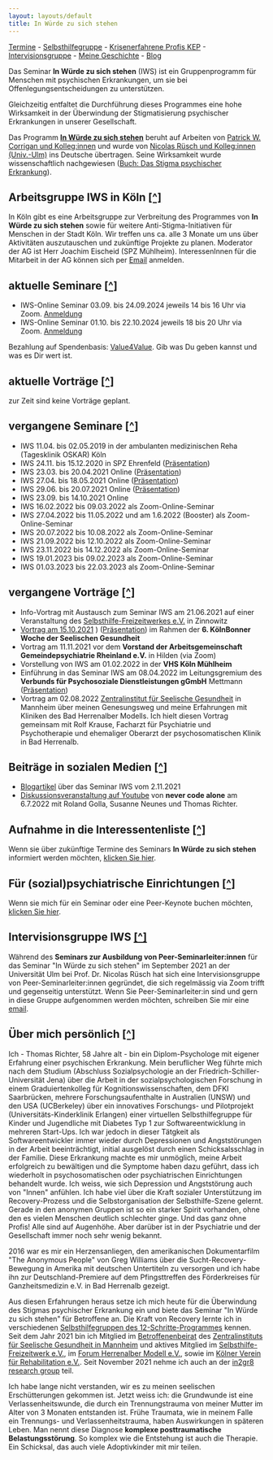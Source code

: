 ```yaml
---
layout: layouts/default
title: In Würde zu sich stehen
---
```

[Termine](#termine) - [Selbsthilfegruppe](/shg) - [Krisenerfahrene Profis KEP](/kep) - [Intervisionsgruppe](#intervision) - [Meine Geschichte](#bio) - [Blog](/blog
)

Das Seminar __In Würde zu sich stehen__ (IWS) ist ein Gruppenprogramm für Menschen mit 
psychischen Erkrankungen, um sie bei Offenlegungsentscheidungen zu unterstützen.

Gleichzeitig entfaltet die Durchführung dieses Programmes eine hohe Wirksamkeit in der 
Überwindung der Stigmatisierung psychischer Erkrankungen in unserer Gesellschaft.

Das Programm [__In Würde zu sich stehen__][9] beruht auf Arbeiten von [Patrick W. Corrigan und Kolleg:innen][7] und wurde von [Nicolas Rüsch und Kolleg:innen (Univ.-Ulm)][8] ins Deutsche übertragen. Seine Wirksamkeit wurde wissenschaftlich nachgewiesen ([Buch: Das Stigma psychischer Erkrankung][10]).

## Arbeitsgruppe IWS in Köln [[^]](#top)

In Köln gibt es eine Arbeitsgruppe zur Verbreitung des Programmes von __In Würde zu sich stehen__ sowie für weitere Anti-Stigma-Initiativen für Menschen in der Stadt Köln. Wir treffen uns ca. alle 3 Monate um uns über Aktivitäten auszutauschen und zukünftige Projekte zu planen. Moderator der AG ist Herr Joachim Eischeid (SPZ Mühlheim). InteressenInnen für die Mitarbeit in der AG können sich per [Email](mailto:info@inwuerde.de?subject=IWS_AG_Koeln) anmelden.

## <a id="termine"></a>aktuelle Seminare [[^]](#top)

- IWS-Online Seminar 03.09. bis 24.09.2024 jeweils 14 bis 16 Uhr via Zoom. [Anmeldung](mailto:info@inwuerde.de?subject=IWS_12_Anmeldung)
- IWS-Online Seminar 01.10. bis 22.10.2024 jeweils 18 bis 20 Uhr via Zoom. [Anmeldung](mailto:info@inwuerde.de?subject=IWS_13_Anmeldung)

Bezahlung auf Spendenbasis: [Value4Value](https://value4value.info/). Gib was Du geben kannst und was es Dir wert ist.

## aktuelle Vorträge [[^]](#top)

zur Zeit sind keine Vorträge geplant.

## vergangene Seminare [[^]](#top)

- IWS 11.04. bis 02.05.2019 in der ambulanten medizinischen Reha (Tagesklinik OSKAR) Köln
- IWS 24.11. bis 15.12.2020 in SPZ Ehrenfeld ([Präsentation](/assets/files/FolienIWS_SPZ20.pdf))
- IWS 23.03. bis 20.04.2021 Online ([Präsentation](/assets/files/FolienIWS_online.pdf))
- IWS 27.04. bis 18.05.2021 Online ([Präsentation](/assets/files/FolienIWS_online.pdf))
- IWS 29.06. bis 20.07.2021 Online ([Präsentation](/assets/files/FolienIWS_online.pdf))
- IWS 23.09. bis 14.10.2021 Online
- IWS 16.02.2022 bis 09.03.2022 als Zoom-Online-Seminar
- IWS 27.04.2022 bis 11.05.2022 und am 1.6.2022 (Booster) als Zoom-Online-Seminar
- IWS 20.07.2022 bis 10.08.2022 als Zoom-Online-Seminar
- IWS 21.09.2022 bis 12.10.2022 als Zoom-Online-Seminar
- IWS 23.11.2022 bis 14.12.2022 als Zoom-Online-Seminar
- IWS 19.01.2023 bis 09.02.2023 als Zoom-Online-Seminar
- IWS 01.03.2023 bis 22.03.2023 als Zoom-Online-Seminar

## vergangene Vorträge [[^]](#top)

- Info-Vortrag mit Austausch zum Seminar IWS am 21.06.2021 auf einer Veranstaltung des [Selbsthilfe-Freizeitwerkes e.V.][4] in Zinnowitz
- [Vortrag am 15.10.2021][13]
) ([Präsentation](https://www.canva.com/design/DAEsgzerZP8/aPkJLde6e_k2J2wDI8d-zg/view)) im Rahmen der __6. KölnBonner Woche der Seelischen Gesundheit__
- Vortrag am 11.11.2021 vor dem __Vorstand der Arbeitsgemeinschaft Gemeindepsychiatrie Rheinland e.V.__ in Hilden (via Zoom)
- Vorstellung von IWS am 01.02.2022 in der __VHS Köln Mühlheim__
- Einführung in das Seminar IWS am 08.04.2022 im Leitungsgremium des __Verbunds für Psychosoziale Dienstleistungen gGmbH__ Mettmann ([Präsentation](https://www.canva.com/design/DAE9SjDaopA/p2XjPElLGdmuVhg5T_F7aA/view?utm_content=DAE9SjDaopA&utm_campaign=designshare&utm_medium=link&utm_source=publishsharelink))
- Vortrag am 02.08.2022 [Zentralinstitut für Seelische Gesundheit][5] in Mannheim über meinen 
  Genesungsweg und meine Erfahrungen mit Kliniken des Bad Herrenalber Modells. Ich hielt diesen Vortrag gemeinsam mit Rolf Krause, Facharzt für Psychiatrie und Psychotherapie und ehemaliger Oberarzt der psychosomatischen Klinik in Bad Herrenalb.

## Beiträge in sozialen Medien [[^]](#top)

- [Blogartikel][12] über das Seminar IWS vom 2.11.2021
- [Diskussionsveranstaltung auf Youtube][14] von __never code alone__ am 6.7.2022 mit Roland Golla, Susanne Neunes und Thomas Richter.

## Aufnahme in die Interessentenliste [[^]](#top)

Wenn sie über zukünftige Termine des Seminars __In Würde zu sich stehen__ informiert werden möchten, [klicken Sie hier](mailto:info@inwuerde.de?subject=InteressentInIWS).

## Für (sozial)psychiatrische Einrichtungen [[^]](#top)

Wenn sie mich für ein Seminar oder eine Peer-Keynote buchen möchten, [klicken Sie hier](mailto:info@inwuerde.de?subject=AnfrageIWS).

## <a id="intervision"></a>Intervisionsgruppe IWS [[^]](#top)

Während des __Seminars zur Ausbildung von Peer-Seminarleiter:innen__ für das Seminar "In Würde zu sich stehen" im September 2021 an der Universität Ulm bei Prof. Dr. Nicolas Rüsch hat sich eine Intervisionsgruppe von Peer-Seminarleiter:innen gegründet, die sich regelmässig via Zoom trifft und gegenseitig unterstützt. Wenn Sie Peer-Seminarleiter:in sind und gern in diese Gruppe aufgenommen werden möchten, schreiben Sie mir eine [email](mailto:info@inwuerde.de?subject=Aufnahme_in_die_Intervisionsgruppe).

## <a id="bio"></a>Über mich persönlich [[^]](#top)

Ich - Thomas Richter, 58 Jahre alt - bin ein Diplom-Psychologe  mit eigener Erfahrung einer
psychischen Erkrankung. Mein beruflicher Weg führte mich nach dem Studium (Abschluss
Sozialpsychologie an der Friedrich-Schiller-Universität Jena) über die Arbeit in der
sozialpsychologischen Forschung in einem Graduiertenkolleg für Kognitionswissenschaften,
dem DFKI Saarbrücken, mehrere Forschungsaufenthalte in Australien (UNSW) und den USA (UCBerkeley) über ein innovatives Forschungs- und Pilotprojekt (Universitäts-Kinderklinik Erlangen) einer virtuellen Selbsthilfegruppe für Kinder und Jugendliche mit Diabetes Typ 1 zur
Softwareentwicklung in mehreren Start-Ups. Ich war jedoch in dieser Tätgkeit als
Softwareentwickler immer wieder durch Depressionen und Angststörungen in der Arbeit
beeinträchtigt, initial ausgelöst durch einen Schicksalsschlag in der Familie. Diese
Erkrankung machte es mir unmöglich, meine Arbeit erfolgreich zu bewältigen und die Symptome haben dazu geführt, dass ich wiederholt in psychosomatischen oder psychiatrischen Einrichtungen behandelt wurde. Ich weiss, wie sich Depression und Angststörung auch von "Innen" anfühlen. Ich habe viel über die Kraft sozialer Unterstützung im Recovery-Prozess und die Selbstorganisation der Selbsthilfe-Szene gelernt. Gerade in den anonymen Gruppen ist so ein starker Spirit vorhanden, ohne den es vielen Menschen deutlich schlechter ginge. Und das ganz ohne Profis! Alle sind auf Augenhöhe. Aber darüber ist in der Psychiatrie und der Gesellschaft immer noch sehr wenig bekannt.

2016 war es mir ein Herzensanliegen, den amerikanischen Dokumentarfilm "The Anonymous People" von Greg Williams über die Sucht-Recovery-Bewegung in Amerika mit deutschen Untertiteln zu versorgen und ich habe ihn zur Deutschland-Premiere auf dem Pfingsttreffen des Förderkreises für Ganzheitsmedizin e.V. in Bad Herrenalb gezeigt.

Aus diesen Erfahrungen heraus setze ich mich heute für die Überwindung des Stigmas psychischer Erkrankung ein und biete das Seminar "In Würde zu sich stehen" für Betroffene an. Die Kraft von Recovery lernte ich in verschiedenen [Selbsthilfegruppen des 12-Schritte-Programmes][2] kennen. Seit dem Jahr 2021 bin ich Mitglied im [Betroffenenbeirat][6] des [Zentralinstituts für Seelische Gesundheit in Mannheim][5] und aktives Mitglied im [Selbsthilfe-Freizeitwerk e.V.][4], im [Forum Herrenalber Modell e.V.][15], sowie im [Kölner Verein für Rehabilitation e.V.][3]. Seit November 2021 nehme ich auch an der [in2gr8 research group][1] teil.

Ich habe lange nicht verstanden, wir es zu meinen seelischen Erschütterungen gekommen ist. Jetzt weiss ich: die Grundwunde ist eine Verlassenheitswunde, die durch ein Trennungstrauma von meiner Mutter im Alter von 3 Monaten entstanden ist. Frühe Traumata, wie in meinem Falle ein Trennungs- und Verlassenheitstrauma, haben Auswirkungen in späteren Leben. Man nennt diese Diagnose __komplexe posttraumatische Belastungsstörung__. So komplex wie die Entstehung ist auch die Therapie. Ein Schicksal, das auch viele Adoptivkinder mit mir teilen.

[1]: https://www.in2gr8mentalhealth.com/post/gathering-around-research-on-lived-experience-in-the-regulated-mental-health-professions "in2gr8 research group"
[2]: https://www.a-freizeiten.de/gruppen.html "12 Schritte Gruppen"
[3]: https://koelnerverein.de "Kölner Verein für Rehabilitation e.V."
[4]: https://www.selbsthilfe-freizeitwerk.de "Selbsthilfe Freizeitwerk e.V."
[5]: https://www.zi-mannheim.de/ "Zentralisititut für Seelische Gesundheit"
[6]: https://www.zi-mannheim.de/forschung/betroffenenbeirat.html "Betroffenenbeirat"
[7]: https://www.amazon.de/Coming-Proud-Stigma-Mental-Illness/dp/0578158566 "Coming out proud"
[8]: https://www.uniklinik-ulm.de/psychiatrie-und-psychotherapie-ii/unser-team/nicolas-ruesch.html "Nicolas Rüsch"
[9]: https://www.uni-ulm.de/med/iws/ "In Würde zu sich stehen - Universität Ulm"
[10]: https://www.amazon.de/Das-Stigma-psychischer-Erkrankung-Diskriminierung/dp/3437235206/ "Buch: Das Stigma psychischer Erkrkankung"
[11]: https://www.in2gr8mentalhealth.com "In2g8mentalhealth"
[12]: https://sternenruferin.de/in-wuerde-zu-sich-stehen-ein-seminar-und-eine-lebenseinstellung/ "Blogartikel über ihre Teilnahme am Semianr IWS von Sternenruferin"
[13]: https://seelische-gesundheit-koeln-bonn.de/events/in-wuerde-zu-sich-stehen-ein-programm-zum-training-der-offenlegungsentscheidung-bei-psychischer-erkrankung/ "Vortrag zur Woche der Seelischen Gesundheit 2021 in Köln"
[14]: https://youtu.be/XpvQ7YD2kT4 "Thomas Richter bei Never Code Alone"
[15]: https://forum-herrenalber-modell.de/ "Forum Herrenalber Modell e.V."
